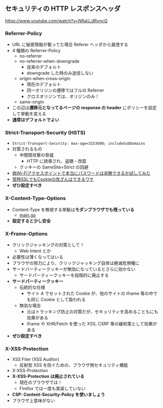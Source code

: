## セキュリティの HTTP レスポンスヘッダ

https://www.youtube.com/watch?v=NRaU_dRvncQ

### Referrer-Policy

- URL に秘密情報が載ってた場合 Referer ヘッダから漏洩する
- 4 種類の Referrer-Policy
  - no-referrer
  - no-referrer-when-downgrade
    - 従来のデフォルト
    - downgrade した時のみ送信しない
  - origin-when-cross-origin
    - 現在のデフォルト
    - 同一オリジンの遷移ではフルの Referrer
    - クロスオリジンでは、オリジンのみ！
  - same-origin
- この辺は**遷移元となってるページの response の header** にポリシーを設定して挙動を変える
- **通常はデフォルトでよい**

### Strict-Transport-Security (HSTS)

- `Strict-Transport-Security: max-age=3153600; includeSubDomains`
- 対策されるもの
  - 中間間攻撃の脅威
    - HTTP に誘導され、盗聴・改竄
  - クッキーの SameSite=Strict の回避
- [偽Wi-Fiアクセスポイントで本当にパスワードは盗聴できるか試してみた](https://www.youtube.com/watch?v=k0xBCjWPqcU&ab_channel=%E5%BE%B3%E4%B8%B8%E6%B5%A9%E3%81%AE%E3%82%A6%E3%82%A7%E3%83%96%E3%82%BB%E3%82%AD%E3%83%A5%E3%83%AA%E3%83%86%E3%82%A3%E8%AC%9B%E5%BA%A7)
- [常時SSLでもCookieの改ざんはできるワケ](https://www.eg-secure.co.jp/tokumaru/youtube/35)
- **ぜひ設定すべき**

### X-Content-Type-Options

- Content-Type を無視する挙動は**モダンブラウザでも残っている**
  - [main.go](./main.go)
- **設定すると少し安全**

### X-Frame-Options

- クリックジャッキングの対策として！
  - Web Intent とか
- 必要性は薄くなってはいる
- ブラウザの努力により、クリックジャッキング自体は絶滅危惧種に
- サードパーティークッキーが無効になっているとさらに効かない
  - サードパーティークッキーを段階的に廃止する
- **サードパーティークッキー**
  - 伝統的な仕様
    - サイト A でセットされた Cookie が、他のサイトの iframe 等の中でも同じ Cookie として扱われる
  - 無効な場合
    - 元はトラッキング防止の対策だが、セキュリティを高めることもにも効果がある
    - iframe や XHR/Fetch を使った XSS, CSRF 等の緩和策として効果がある
- **ぜひ設定すべき**

### X-XSS-Protection

- XSS Fiter (XSS Auditor)
  - 反射型 XSS を防ぐための、ブラウザ側セキュリティ機能
- X-XSS-Protection
- **X-XSS-Protection は廃止されている**
  - 現在のブラウザでは！
  - Firefox では一度も実装していない
- **CSP: Content-Security-Policy を使いましょう**
- ブラウザ上意味がない
